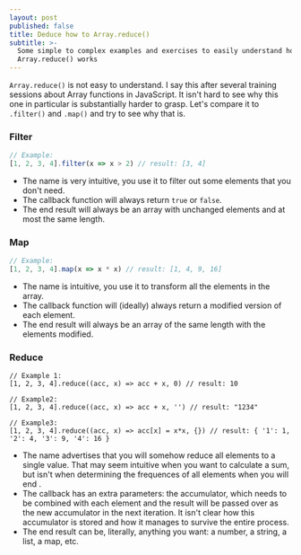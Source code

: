 ```yaml
---
layout: post
published: false
title: Deduce how to Array.reduce()
subtitle: >-
  Some simple to complex examples and exercises to easily understand how
  Array.reduce() works
---
```


`Array.reduce()` is not easy to understand. I say this after several training sessions about Array functions in JavaScript. It isn't hard to see why this one in particular is substantially harder to grasp. Let's compare it to `.filter()` and `.map()` and try to see why that is.

### Filter

``` js
// Example: 
[1, 2, 3, 4].filter(x => x > 2) // result: [3, 4]
```
- The name is very intuitive, you use it to filter out some elements that you don't need.
- The callback function will always return `true` or `false`.
- The end result will always be an array with unchanged elements and at most the same length. 

### Map

``` js
// Example: 
[1, 2, 3, 4].map(x => x * x) // result: [1, 4, 9, 16]
```
- The name is intuitive, you use it to transform all the elements in the array.
- The callback function will (ideally) always return a modified version of each element.
- The end result will always be an array of the same length with the elements modified.

### Reduce

```
// Example 1:
[1, 2, 3, 4].reduce((acc, x) => acc + x, 0) // result: 10

// Example2:
[1, 2, 3, 4].reduce((acc, x) => acc + x, '') // result: "1234"

// Example3: 
[1, 2, 3, 4].reduce((acc, x) => acc[x] = x*x, {}) // result: { '1': 1, '2': 4, '3': 9, '4': 16 }
```

- The name advertises that you will somehow reduce all elements to a single value. That may seem intuitive when you want to calculate a sum, but isn't when determining the frequences of all elements when you will end .
- The callback has an extra parameters: the accumulator, which needs to be combined with each element and the result will be passed over as the new accumulator in the next iteration. It isn't clear how this accumulator is stored and how it manages to survive the entire process.
- The end result can be, literally, anything you want: a number, a string, a list, a map, etc.


